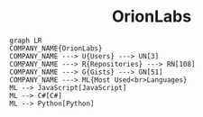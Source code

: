 <h1 align="center">OrionLabs</h1>

```mermaid
graph LR
COMPANY_NAME{OrionLabs}
COMPANY_NAME ---> U{Users} ---> UN[3]
COMPANY_NAME ---> R{Repositories} ---> RN[108]
COMPANY_NAME ---> G{Gists} ---> GN[51]
COMPANY_NAME ---> ML{Most Used<br>Languages}
ML --> JavaScript[JavaScript]
ML --> C#[C#]
ML --> Python[Python]
```
